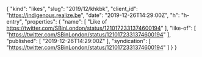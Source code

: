 {
  "kind": "likes",
  "slug": "2019/12/khkbk",
  "client_id": "https://indigenous.realize.be",
  "date": "2019-12-26T14:29:00Z",
  "h": "h-entry",
  "properties": {
    "name": [
      "Like of https://twitter.com/SBinLondon/status/1210172331374600194"
    ],
    "like-of": [
      "https://twitter.com/SBinLondon/status/1210172331374600194"
    ],
    "published": [
      "2019-12-26T14:29:00Z"
    ],
    "syndication": [
      "https://twitter.com/SBinLondon/status/1210172331374600194"
    ]
  }
}
